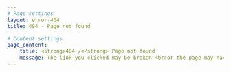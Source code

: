 ```yaml
---
# Page settings
layout: error-404
title: 404 - Page not found

# Content settings
page_content:
    title: <strong>404 /</strong> Page not found
    message: The link you clicked may be broken <br>or the page may have been removed. Please report this in the <a href="https://github.com/foambubble/foam/issues">Foam repo</a>.
---
```

